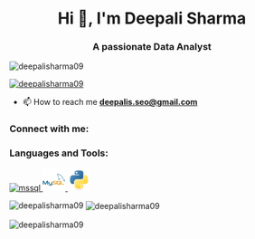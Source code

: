 <h1 align="center">Hi 👋, I'm Deepali Sharma</h1>
<h3 align="center">A passionate Data Analyst</h3>

<p align="left"> <img src="https://komarev.com/ghpvc/?username=deepalisharma09&label=Profile%20views&color=0e75b6&style=flat" alt="deepalisharma09" /> </p>

<p align="left"> <a href="https://github.com/ryo-ma/github-profile-trophy"><img src="https://github-profile-trophy.vercel.app/?username=deepalisharma09" alt="deepalisharma09" /></a> </p>

- 📫 How to reach me **deepalis.seo@gmail.com**

<h3 align="left">Connect with me:</h3>
<p align="left">
</p>

<h3 align="left">Languages and Tools:</h3>
<p align="left"> <a href="https://www.microsoft.com/en-us/sql-server" target="_blank" rel="noreferrer"> <img src="https://www.svgrepo.com/show/303229/microsoft-sql-server-logo.svg" alt="mssql" width="40" height="40"/> </a> <a href="https://www.mysql.com/" target="_blank" rel="noreferrer"> <img src="https://raw.githubusercontent.com/devicons/devicon/master/icons/mysql/mysql-original-wordmark.svg" alt="mysql" width="40" height="40"/> </a> <a href="https://www.python.org" target="_blank" rel="noreferrer"> <img src="https://raw.githubusercontent.com/devicons/devicon/master/icons/python/python-original.svg" alt="python" width="40" height="40"/> </a> </p>

<p><img align="left" src="https://github-readme-stats.vercel.app/api/top-langs?username=deepalisharma09&show_icons=true&locale=en&layout=compact" alt="deepalisharma09" /></p>

<p>&nbsp;<img align="center" src="https://github-readme-stats.vercel.app/api?username=deepalisharma09&show_icons=true&locale=en" alt="deepalisharma09" /></p>

<p><img align="center" src="https://github-readme-streak-stats.herokuapp.com/?user=deepalisharma09&" alt="deepalisharma09" /></p>
